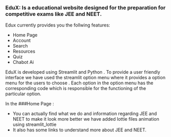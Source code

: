 ### EduX:  Is a educational website designed for the preparation for competitive exams like JEE and NEET.
Edux currently provides you the follwing features:
- Home Page
- Account
- Search
- Resources
- Quiz
- Chabot Ai
  
EduX is developed using Streamlit and Python . To provide a user friendly interface we have used the streamlit option menu where it provides a option menu for the users to choose . Each option in the option menu has the corresponding code which  is responsible for the functioning of the particular option.

In the ###Home Page :

- You can actually find what we do and information regarding JEE and NEET to make it look more better we have added lottie files animation using streamlit_lottie
- It also has some links to understand more about JEE and NEET.

